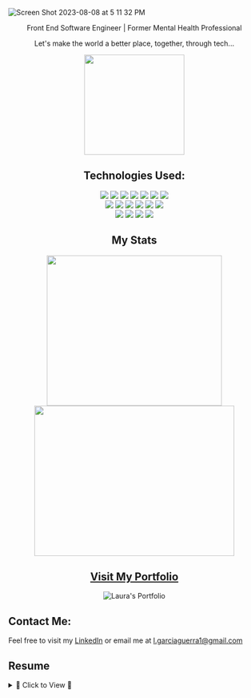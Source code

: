 
![Screen Shot 2023-08-08 at 5 11 32 PM](https://github.com/lauraguerra1/lauraguerra1/assets/121131581/ec8b602a-78cc-4ee9-ad6f-41af59a24e0b)

<div align="center">
 <p align="center">Front End Software Engineer | Former Mental Health Professional</p>
 <p align="center">  Let's make the world a better place, together, through tech... </p>
  <div align="center"> 
    <img src="https://media.tenor.com/AvHPuvcRU4wAAAAi/cute-penguin.gif" height="200px">
   </div>





  ##  Technologies Used: 

  <img src="https://img.shields.io/badge/TypeScript-007ACC?style=for-the-badge&logo=typescript&logoColor=white" />
  <img src="https://img.shields.io/badge/JavaScript-323330?style=for-the-badge&logo=javascript&logoColor=F7DF1E" /> 
  <img src="https://img.shields.io/badge/Next-black?style=for-the-badge&logo=next.js&logoColor=white)"/>
  <img src="https://img.shields.io/badge/React-20232A?style=for-the-badge&logo=react&logoColor=61DAFB" />
  <img src="https://img.shields.io/badge/HTML5-E34F26?style=for-the-badge&logo=html5&logoColor=white" />
  <img src="https://img.shields.io/badge/CSS3-1572B6?style=for-the-badge&logo=css3&logoColor=white" /> 
  <img src="https://img.shields.io/badge/tailwindcss-%2338B2AC.svg?style=for-the-badge&logo=tailwind-css&logoColor=white"/>
<br/>
  <img src="https://img.shields.io/badge/node.js-6DA55F?style=for-the-badge&logo=node.js&logoColor=white" />
  <img src="https://img.shields.io/badge/express.js-%23404d59.svg?style=for-the-badge&logo=express&logoColor=%2361DAFB"/>
 <img src="https://img.shields.io/badge/postgres-%23316192.svg?style=for-the-badge&logo=postgresql&logoColor=white"/>

  <img src="https://img.shields.io/badge/-cypress-%23E5E5E5?style=for-the-badge&logo=cypress&logoColor=058a5e" /> 
  <img src="https://img.shields.io/badge/-mocha-%238D6748?style=for-the-badge&logo=mocha&logoColor=white" />
  <img src="https://img.shields.io/badge/chai-A30701?style=for-the-badge&logo=chai&logoColor=white" />
<br/>
<img src="https://img.shields.io/badge/figma-%23F24E1E.svg?style=for-the-badge&logo=figma&logoColor=white"/>
<img src="https://img.shields.io/badge/Canva-%2300C4CC.svg?style=for-the-badge&logo=Canva&logoColor=white"/>
  <img src="https://img.shields.io/badge/Heroku-430098?style=for-the-badge&logo=heroku&logoColor=white" />
<img src="https://img.shields.io/badge/vercel-%23000000.svg?style=for-the-badge&logo=vercel&logoColor=white"/>

  <br>

  ##  My Stats  
 

<div align='center' >
  <img height="300px" width="350px" src="https://github-readme-stats.vercel.app/api/top-langs/?username=lauraguerra1&layout=compact" />
  <img height="300px" width="400px" src="https://github-readme-stats.vercel.app/api?username=lauraguerra1&show_icons=true" />
</div>




## [Visit My Portfolio](https://lauragarciaguerra.com/)

![Laura's Portfolio](https://github.com/lauraguerra1/lauraguerra1/assets/121131581/319b1fcb-46ad-4923-a3cb-f61a68da0346)

 </div>

## Contact Me: 
 Feel free to visit my [LinkedIn](https://www.linkedin.com/in/laura-garcia-guerra/) or email me at [l.garciaguerra1@gmail.com](mailto:l.garciaguerra1@gmail.com) 


 ##  Resume 
 <details>
   <summary>🎀 Click to View 🎀</summary>

 <div align="left"> 

 ## Education

 - 📖 **Turing School of Software & Design**\
 💻 **Front End Software Development**\
 📆 March 2023 - current

 <img align="center" src="https://img.shields.io/badge/JavaScript-F7DF1E?style=for-the-badge&logo=javascript&logoColor=black" />
 <img align="center" src="https://img.shields.io/badge/CSS3-1572B6?style=for-the-badge&logo=css3&logoColor=white" />
 <img align="center" src="https://img.shields.io/badge/HTML5-E34F26?style=for-the-badge&logo=html5&logoColor=white" />
 <img align="center" src="https://img.shields.io/badge/Sass-CC6699?style=for-the-badge&logo=sass&logoColor=white" />
 <img align="center" src="https://img.shields.io/badge/TypeScript-007ACC?style=for-the-badge&logo=typescript&logoColor=white" />
 <img align="center" src="https://img.shields.io/badge/React-20232A?style=for-the-badge&logo=react&logoColor=61DAFB" />
 <img align="center" src="https://img.shields.io/badge/Slack-4A154B?style=for-the-badge&logo=slack&logoColor=white" />

 <p></p>

 - 📖 **Santa Monica College**\
 🩺 **Associate's Degree in Psychology**\
 📆 2020 - 2022


 ## Experience

 - 🎀 **CCM Recruiting** - West Palm Beach, FL\
 👩🏻‍💻 **Healthcare Recruiter**\
 📆 Jan - Dec 2022

 - 🎀 **Awakenings Treatment Center** - Agoura Hills, CA\
 👩🏻‍💻 **Admissions Coordinator** 📆 Aug 2020 - Jan 2021\
 👩🏻‍💻 **Case Manager** 📆 Oct 2019 - Aug 2020\
 👩🏻‍💻 **Neurofeedback Technician** 📆 June 2019 - Oct 2019 

 - 🎀 **Rewrite Sober Living** - Mar Vista, CA\
 👩🏻‍💻 **Recovery Assistant**\
 📆 Feb 2019 - Aug 2020

 - 🎀 **CAST Centers LLC** - Los Angeles, CA\
 👩🏻‍💻 **Resident Advisor**\
 📆 Nov 2018 - Feb 2019

 </div>

</div>

